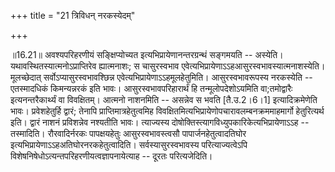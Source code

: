 +++
title = "21 त्रिविधन् नरकस्येदम्"

+++
  
  
॥16.21॥ अवश्यपरिहरणीयं सङ्क्षिप्योच्यत इत्यभिप्रायेणानन्तरग्रन्थं
सङ्गमयति -- अस्येति। यथावस्थितस्यात्मनोऽप्राप्तिरेव ह्यात्मनाशः; स
चासुरस्वभाव एवेत्यभिप्रायेणाऽऽहआसुरस्वभावस्यात्मनाशस्येति। मूलच्छेदात्
सर्वोऽप्यासुरस्वभावश्छिन्न
एवेत्यभिप्रायेणाऽऽहमूलहेतुमिति। आसुरस्वभावरूपस्य नरकस्येति -- एतस्मादधिकं
किमन्यन्नरकं इति भावः। आसुरस्वभावपरिहारार्थं हि तन्मूलोपदेशोऽयमिति
वा;तमोद्वारैः इत्यनन्तरैकार्थ्यं वा विवक्षितम्। आत्मनो नाशनमिति --
असन्नेव स भवति \[तै.उ.2।6।1\] इत्यादिक्रमेणेति भावः। प्रवेशहेतुर्हि
द्वारं; तेनापि प्राप्तिमात्रहेतुत्वमिह
विवक्षितमित्यभिप्रायेणोपचारावलम्बनक्रममाहमार्गो हेतुरित्यर्थ इति। द्वारं
नाशनं प्रविशन्नेव नश्यतीति भावः। त्याज्यस्य
दोषोक्तिस्त्यागविध्युपकारिकेत्यभिप्रायेणाऽऽह -- तस्मादिति। रौरवादिर्नरकः
पापक्षयहेतुः आसुरस्वभावस्त्वसौ पापार्जनहेतुत्वादतिघोर
इत्यभिप्रायेणाऽऽहअतिघोरनरकहेतुत्वादिति। सर्वस्यासुरस्वभावस्य
परित्याज्यत्वेऽपि विशेषनिषेधोऽत्यन्तपरिहरणीयत्वज्ञापनायेत्याह -- दूरतः
परित्यजेदिति।  
  

